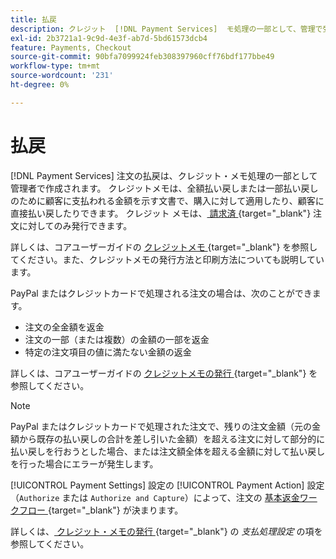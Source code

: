 ```yaml
---
title: 払戻
description: クレジット  [!DNL Payment Services]  モ処理の一部として、管理で受注の払戻を作成します。
exl-id: 2b3721a1-9c9d-4e3f-ab7d-5bd61573dcb4
feature: Payments, Checkout
source-git-commit: 90bfa7099924feb308397960cff76bdf177bbe49
workflow-type: tm+mt
source-wordcount: '231'
ht-degree: 0%

---
```


# 払戻

[!DNL Payment Services] 注文の払戻は、クレジット・メモ処理の一部として管理者で作成されます。 クレジットメモは、全額払い戻しまたは一部払い戻しのために顧客に支払われる金額を示す文書で、購入に対して適用したり、顧客に直接払い戻したりできます。 クレジット メモは、[ 請求済 ](https://docs.magento.com/user-guide/sales/invoice-create.html){target="_blank"} 注文に対してのみ発行できます。

詳しくは、コアユーザーガイドの [ クレジットメモ ](https://docs.magento.com/user-guide/sales/credit-memos.html){target="_blank"} を参照してください。また、クレジットメモの発行方法と印刷方法についても説明しています。

PayPal またはクレジットカードで処理される注文の場合は、次のことができます。

* 注文の全金額を返金
* 注文の一部（または複数）の金額の一部を返金
* 特定の注文項目の値に満たない金額の返金

詳しくは、コアユーザーガイドの [ クレジットメモの発行 ](https://docs.magento.com/user-guide/sales/credit-memo-create.html){target="_blank"} を参照してください。

>[!NOTE]
>
>PayPal またはクレジットカードで処理された注文で、残りの注文金額（元の金額から既存の払い戻しの合計を差し引いた金額）を超える注文に対して部分的に払い戻しを行おうとした場合、または注文額全体を超える金額に対して払い戻しを行った場合にエラーが発生します。

[!UICONTROL Payment Settings] 設定の [!UICONTROL Payment Action] 設定（`Authorize` または `Authorize and Capture`）によって、注文の [ 基本返金ワークフロー ](https://docs.magento.com/user-guide/sales/credit-memos.html#refund-workflow){target="_blank"} が決まります。

詳しくは、[ クレジット・メモの発行 ](https://docs.magento.com/user-guide/sales/credit-memo-create.html#payment-action-setting){target="_blank"} の _支払処理設定_ の項を参照してください。
